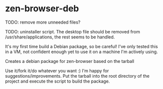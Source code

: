 # zen-browser-deb
TODO: remove more unneeded files?

TODO: uninstaller script. The desktop file should be removed from /usr/share/applications, the rest seems to be handled.

It's my first time build a Debian package, so be careful! I've only tested this in a VM, not confident enough yet to use it on a machine I'm actively using.

Creates a debian package for zen-browser based on the tarball

Use it/fork it/do whatever you want :) I'm happy for suggestions/improvements. Put the tarball into the root directory of the project and execute the script to build the package.

